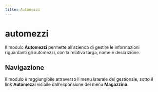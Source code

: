 ```yaml
---
title: Automezzi
---
```


# automezzi

Il modulo **Automezzi** permette all’azienda di gestire le informazioni riguardanti gli automezzi, con la relativa targa, nome e descrizione.

## Navigazione

Il modulo è raggiungibile attraverso il menu laterale del gestionale, sotto il link **Automezzi** visibile dall'espansione del menu **Magazzino**.

